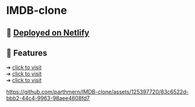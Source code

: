 # IMDB-clone

## 💚 [Deployed on Netlify](https://imdbclone-parthmern.netlify.app/)

## 💛 Features
➔ [click to visit](https://www.linkedin.com/posts/parth-patel-a148b6257_moviemagic-reactjs-saascss-activity-7110676603726147584-7sVe?utm_source=share&utm_medium=member_android) <br/>
➔ [click to visit](https://www.linkedin.com/posts/parth-patel-a148b6257_moviemagic-reactjs-saascss-activity-7110676603726147584-7sVe?utm_source=share&utm_medium=member_android) <br/>
➔ [click to visit](https://www.linkedin.com/posts/parth-patel-a148b6257_moviemagic-reactjs-saascss-activity-7110676603726147584-7sVe?utm_source=share&utm_medium=member_android) <br/>


https://github.com/parthmern/IMDB-clone/assets/125397720/83c6522d-bbb2-44c4-9963-98aee4608fd7


